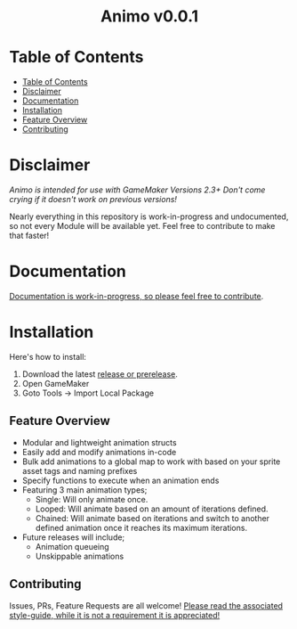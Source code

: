 
<div align=center>  <h1> Animo v0.0.1 </h1>  </div>

# Table of Contents

- [Table of Contents](#table-of-contents)
- [Disclaimer](#disclaimer)
- [Documentation](#documentation)
- [Installation](#installation)
- [Feature Overview](#feature-overview)
- [Contributing](#contributing)

# Disclaimer
<i>Animo is intended for use with GameMaker Versions 2.3+ Don't come crying if it doesn't work on previous versions!</i>

Nearly everything in this repository is work-in-progress and undocumented, so not every Module will be available yet. Feel free to contribute to make that faster!

# Documentation
[Documentation is work-in-progress, so please feel free to contribute](https://github.com/Dappermang/8XLib/wiki)</link>.

# Installation
Here's how to install:
1. Download the latest <link>[release or prerelease](https://github.com/Dappermang/Animo/releases)</link>.
2. Open GameMaker
3. Goto Tools -> Import Local Package

## Feature Overview
- Modular and lightweight animation structs
- Easily add and modify animations in-code
- Bulk add animations to a global map to work with based on your sprite asset tags and naming prefixes
- Specify functions to execute when an animation ends
- Featuring 3 main animation types;
	- Single: Will only animate once.
	- Looped: Will animate based on an amount of iterations defined.
	- Chained: Will animate based on iterations and switch to another defined animation once it reaches its maximum iterations.
- Future releases will include;
  - Animation queueing
  - Unskippable animations

## Contributing
Issues, PRs, Feature Requests are all welcome!
[Please read the associated style-guide, while it is not a requirement it is appreciated!](https://github.com/Dappermang/8XLib/blob/release/CONTRIBUTING.md)
